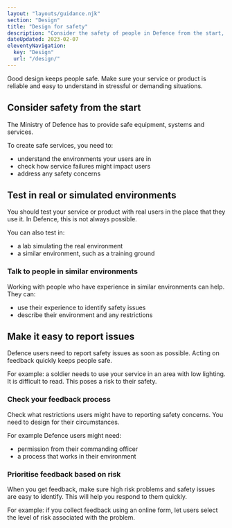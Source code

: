 ```yaml
---
layout: "layouts/guidance.njk"
section: "Design"
title: "Design for safety"
description: "Consider the safety of people in Defence from the start, test in real or simulated environments and make it easy to report issues."
dateUpdated: 2023-02-07
eleventyNavigation:
  key: "Design"
  url: "/design/"
---
```


Good design keeps people safe. Make sure your service or product is reliable and easy to understand in stressful or demanding situations.

## Consider safety from the start

The Ministry of Defence has to provide safe equipment, systems and services.

To create safe services, you need to: 

- understand the environments your users are in
- check how service failures might impact users
- address any safety concerns

## Test in real or simulated environments

You should test your service or product with real users in the place that they use it. In Defence, this is not always possible.

You can also test in:

- a lab simulating the real environment
- a similar environment, such as a training ground

### Talk to people in similar environments

Working with people who have experience in similar environments can help. They can:

- use their experience to identify safety issues
- describe their environment and any restrictions

## Make it easy to report issues

Defence users need to report safety issues as soon as possible. Acting on feedback quickly keeps people safe.

For example: a soldier needs to use your service in an area with low lighting. It is difficult to read. This poses a risk to their safety.

### Check your feedback process

Check what restrictions users might have to reporting safety concerns. You need to design for their circumstances. 

For example Defence users might need:

- permission from their commanding officer
- a process that works in their environment

### Prioritise feedback based on risk

When you get feedback, make sure high risk problems and safety issues are easy to identify. This will help you respond to them quickly.

For example: if you collect feedback using an online form, let users select the level of risk associated with the problem.
